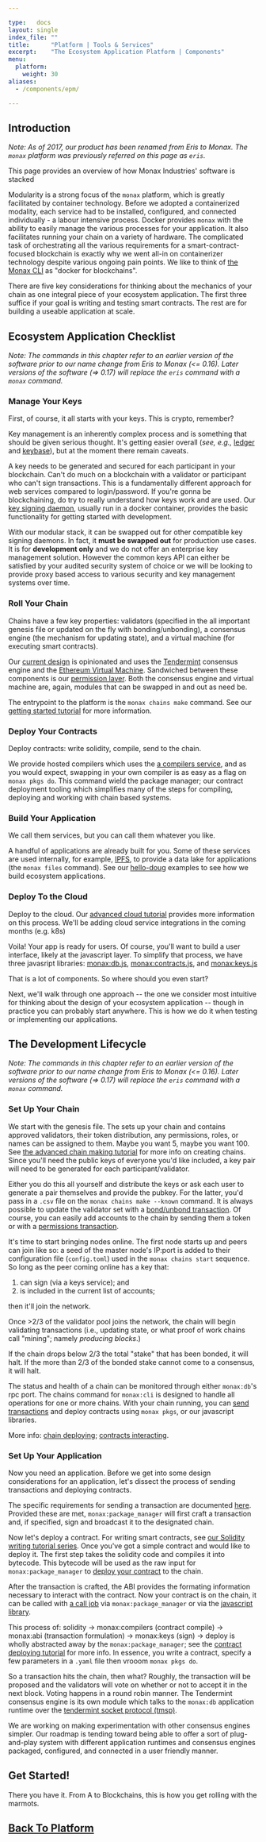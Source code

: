 ```yaml
---

type:   docs
layout: single
index_file: ""
title:      "Platform | Tools & Services"
excerpt:    "The Ecosystem Application Platform | Components"
menu:
  platform:
    weight: 30
aliases:
  - /components/epm/

---
```


## Introduction

<div class="note">
	<em>Note: As of 2017, our product has been renamed from Eris to Monax. The <code>monax</code> platform was previously referred on this page as <code>eris</code>.</em>
</div>

This page provides an overview of how Monax Industries' software is stacked

Modularity is a strong focus of the `monax` platform, which is greatly facilitated by container technology. Before we adopted a containerized modality, each service had to be installed, configured, and connected individually - a labour intensive process. Docker provides `monax` with the ability to easily manage the various processes for your application. It also facilitates running your chain on a variety of hardware. The complicated task of orchestrating all the various requirements for a smart-contract-focused blockchain is exactly why we went all-in on containerizer technology despite various ongoing pain points. We like to think of [the Monax CLI](https://github.com/monax/cli/blob/master/README.md) as "docker for blockchains".

There are five key considerations for thinking about the mechanics of your chain as one integral piece of your ecosystem application. The first three suffice if your goal is writing and testing smart contracts. The rest are for building a useable application at scale.

## Ecosystem Application Checklist

<div class="note">
	<em>Note: The commands in this chapter refer to an earlier version of the software prior to our name change from Eris to Monax (<= 0.16). Later versions of the software (=> 0.17) will replace the <code>eris</code> command with a <code>monax</code> command.</em>
</div>

### Manage Your Keys

First, of course, it all starts with your keys. This is crypto, remember?

Key management is an inherently complex process and is something that should be given serious thought. It's getting easier overall (*see, e.g.,* [ledger](https://www.ledger.co/) and [keybase](https://keybase.io/)), but at the moment there remain caveats.

A key needs to be generated and secured for each participant in your blockchain. Can't do much on a blockchain with a validator or participant who can't sign transactions. This is a fundamentally different approach for web services compared to login/password. If you're gonna be blockchaining, do try to really understand how keys work and are used. Our [key signing daemon](https://github.com/monax/keys), usually run in a docker container, provides the basic functionality for getting started with development.

With our modular stack, it can be swapped out for other compatible key signing daemons. In fact, it **must be swapped out** for production use cases. It is for **development only** and we do not offer an enterprise key management solution. However the common keys API can either be satisfied by your audited security system of choice or we will be looking to provide proxy based access to various security and key management systems over time.

### Roll Your Chain

Chains have a few key properties: validators (specified in the all important genesis file or updated on the fly with bonding/unbonding), a consensus engine (the mechanism for updating state), and a virtual machine (for executing smart contracts).

Our [current design](/platform/db) is opinionated and uses the [Tendermint](https://github.com/tendermint/tendermint) consensus engine and the [Ethereum Virtual Machine](https://github.com/ethereum/wiki/wiki/White-Paper). Sandwiched between these components is our [permission layer](https://github.com/monax/eris-db/blob/master/README.md). Both the consensus engine and virtual machine are, again, modules that can be swapped in and out as need be.

The entrypoint to the platform is the `monax chains make` command. See our [getting started tutorial](/docs/getting-started) for more information.

### Deploy Your Contracts

Deploy contracts: write solidity, compile, send to the chain.

We provide hosted compilers which uses the [a compilers service](https://github.com/monax/compilers), and as you would expect, swapping in your own compiler is as easy as a flag on `monax pkgs do`. This command wield the package manager; our contract deployment tooling which simplifies many of the steps for compiling, deploying and working with chain based systems. 

### Build Your Application

We call them services, but you can call them whatever you like.

A handful of applications are already built for you. Some of these services are used internally, for example, [IPFS](http://ipfs.io/), to provide a data lake for applications (the `monax files` command). See our [hello-doug](https://github.com/monax/hello-doug) examples to see how we build ecosystem applications.

### Deploy To the Cloud

Deploy to the cloud. Our [advanced cloud tutorial](/docs/chain-deploying) provides more information on this process. We'll be adding cloud service integrations in the coming months (e.g. k8s)

Voila! Your app is ready for users. Of course, you'll want to build a user interface, likely at the javascript layer. To simplify that process, we have three javasript libraries: [monax:db.js](https://github.com/monax/legacy-db.js/blob/master/README.md),  [monax:contracts.js](https://github.com/monax/legacy-contracts.js/blob/master/README.md), and [monax:keys.js](https://github.com/monax/legacy-keys.js/blob/master/README.md)

That is a lot of components. So where should you even start?

Next, we'll walk through one approach -- the one we consider most intuitive for thinking about the design of your ecosystem application -- though in practice you can probably start anywhere. This is how we do it when testing or implementing our applications.

## The Development Lifecycle

<div class="note">
	<em>Note: The commands in this chapter refer to an earlier version of the software prior to our name change from Eris to Monax (<= 0.16). Later versions of the software (=> 0.17) will replace the <code>eris</code> command with a <code>monax</code> command.</em>
</div>

### Set Up Your Chain

We start with the genesis file. The sets up your chain and contains approved validators, their token distribution, any permissions, roles, or names can be assigned to them. Maybe you want 5, maybe you want 100. See [the advanced chain making tutorial](/docs/chain-making) for more info on creating chains. Since you'll need the public keys of everyone you'd like included, a key pair will need to be generated for each participant/validator.

Either you do this all yourself and distribute the keys or ask each user to generate a pair themselves and provide the pubkey. For the latter, you'd pass in a `.csv` file on the `monax chains make --known` command. It is always possible to update the validator set with a [bond/unbond transaction](https://github.com/monax/cli/tree/master/tests/jobs_fixtures/app04-bonding_unbonding_rebonding_tx_and_validation_status). Of course, you can easily add accounts to the chain by sending them a token or with a [permissions transaction](https://github.com/monax/cli/tree/master/tests/jobs_fixtures/app03-basic_and_advanced_permission_txs_and_queries).

It's time to start bringing nodes online. The first node starts up and peers can join like so: a seed of the master node's IP:port is added to their configuration file (`config.toml`) used in the `monax chains start` sequence. So long as the peer coming online has a key that:

1. can sign (via a keys service); and
2. is included in the current list of accounts;

then it'll join the network.

Once >2/3 of the validator pool joins the network, the chain will begin validating transactions (i.e., updating state, or what proof of work chains call "mining"; namely _producing blocks_.)

If the chain drops below 2/3 the total "stake" that has been bonded, it will halt. If the more than 2/3 of the bonded stake cannot come to a consensus, it will halt.

The status and health of a chain can be monitored through either `monax:db`'s rpc port. The chains command for `monax:cli` is designed to handle all operations for one or more chains. With your chain running, you can [send transactions](https://github.com/monax/cli/tree/master/tests/jobs_fixtures/app00-basic_functionality_jobs) and deploy contracts using `monax pkgs`, or our javascript libraries.

More info: [chain deploying](/docs/chain-deploying); [contracts interacting](/docs/getting-started/#step-4-integrate-your-ecosystem-application).

### Set Up Your Application

Now you need an application. Before we get into some design considerations for an application, let's dissect the process of sending transactions and deploying contracts.

The specific requirements for sending a transaction are documented [here](/docs/specs/jobs_specification/#txJobs). Provided these are met, `monax:package_manager` will first craft a transaction and, if specified, sign and broadcast it to the designated chain.

Now let's deploy a contract. For writing smart contracts, see [our Solidity writing tutorial series](/docs/solidity/). Once you've got a simple contract and would like to deploy it. The first step takes the solidity code and compiles it into bytecode. This bytecode will be used as the raw input for `monax:package_manager` to [deploy your contract](/docs/specs/jobs_specification/#contractsJobs) to the chain.

After the transaction is crafted, the ABI provides the formating information necessary to interact with the contract. Now your contract is on the chain, it can be called with [a call job](/docs/specs/jobs_specification/#contractsJobs) via `monax:package_manager` or via the [javascript library](https://github.com/monax/legacy-contracts.js/blob/master/README.md).

This process of: solidity -> monax:compilers (contract compile) -> monax:abi (transaction formulation) -> monax:keys (sign) -> deploy is wholly abstracted away by the `monax:package_manager`; see the [contract deploying tutorial](/docs/getting-started/#step-4-integrate-your-ecosystem-application) for more info. In essence, you write a contract, specify a few parameters in a `.yaml` file then vrooom `monax pkgs do`.

So a transaction hits the chain, then what? Roughly, the transaction will be proposed and the validators will vote on whether or not to accept it in the next block. Voting happens in a round robin manner. The Tendermint consensus engine is its own module which talks to the `monax:db` application runtime over the  [tendermint socket protocol (tmsp)](http://tendermint.com/posts/tendermint-socket-protocol/).

We are working on making experimentation with other consensus engines simpler. Our roadmap is tending toward being able to offer a sort of plug-and-play system with different application runtimes and consensus engines packaged, configured, and connected in a user friendly manner.

## Get Started!

There you have it. From A to Blockchains, this is how you get rolling with the marmots.


## [<i class="fa fa-chevron-circle-left" aria-hidden="true"></i> Back To Platform](/platform/)

